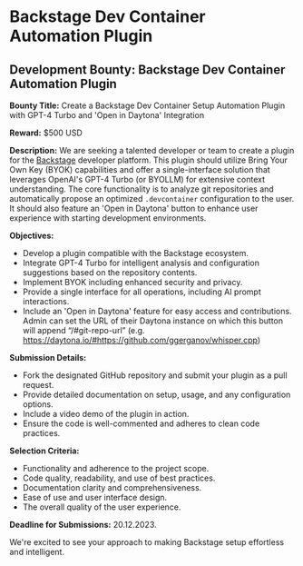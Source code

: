 # Backstage Dev Container Automation Plugin

## Development Bounty: Backstage Dev Container Automation Plugin

**Bounty Title:** Create a Backstage Dev Container Setup Automation Plugin with GPT-4 Turbo and 'Open in Daytona' Integration

**Reward:** $500 USD

**Description:**
We are seeking a talented developer or team to create a plugin for the [Backstage](https://backstage.spotify.com/) developer platform. This plugin should utilize Bring Your Own Key (BYOK) capabilities and offer a single-interface solution that leverages OpenAI's GPT-4 Turbo (or BYOLLM) for extensive context understanding. The core functionality is to analyze git repositories and automatically propose an optimized `.devcontainer` configuration to the user. It should also feature an 'Open in Daytona' button to enhance user experience with starting development environments.

**Objectives:**

- Develop a plugin compatible with the Backstage ecosystem.
- Integrate GPT-4 Turbo for intelligent analysis and configuration suggestions based on the repository contents.
- Implement BYOK including enhanced security and privacy.
- Provide a single interface for all operations, including AI prompt interactions.
- Include an 'Open in Daytona' feature for easy access and contributions. Admin can set the URL of their Daytona instance on which this button will append “/#git-repo-url” (e.g. https://daytona.io/#https://github.com/ggerganov/whisper.cpp)

**Submission Details:**

- Fork the designated GitHub repository and submit your plugin as a pull request.
- Provide detailed documentation on setup, usage, and any configuration options.
- Include a video demo of the plugin in action.
- Ensure the code is well-commented and adheres to clean code practices.

**Selection Criteria:**

- Functionality and adherence to the project scope.
- Code quality, readability, and use of best practices.
- Documentation clarity and comprehensiveness.
- Ease of use and user interface design.
- The overall quality of the user experience.

**Deadline for Submissions:** 20.12.2023.

We're excited to see your approach to making Backstage setup effortless and intelligent.
